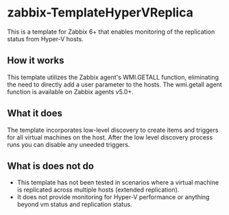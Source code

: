 # zabbix-TemplateHyperVReplica

This is a template for Zabbix 6+ that enables monitoring of the replication status from Hyper-V hosts.

## How it works
This template utilizes the Zabbix agent's WMI.GETALL function, eliminating the need to directly add a user parameter to the hosts. The wmi.getall agent function is available on Zabbix agents v5.0+.

## What it does
The template incorporates low-level discovery to create items and triggers for all virtual machines on the host. After the low level discovery process runs you can disable any uneeded triggers.

## What is does not do
* This template has not been tested in scenarios where a virtual machine is replicated across multiple hosts (extended replication).
* It does not provide monitoring for Hyper-V performance or anything beyond vm status and replication status.
